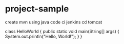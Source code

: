# project-sample
create mvn using java code ci jenkins cd tomcat

class HelloWorld {
    public static void main(String[] args) {
        System.out.println("Hello, World!"); 
    }
}
